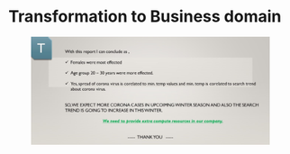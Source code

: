 # Transformation to Business domain



<figure><img src=".gitbook/assets/Slide11.JPG" alt=""><figcaption></figcaption></figure>
